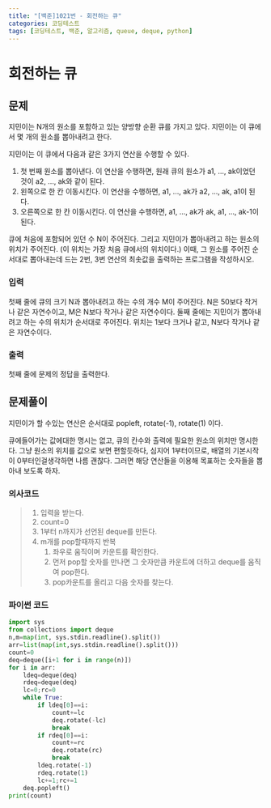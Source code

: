```yaml
---
title: "[백준]1021번 - 회전하는 큐"
categories: 코딩테스트
tags: [코딩테스트, 백준, 알고리즘, queue, deque, python]
---
```


# 회전하는 큐

## 문제

지민이는 N개의 원소를 포함하고 있는 양방향 순환 큐를 가지고 있다. 지민이는 이 큐에서 몇 개의 원소를 뽑아내려고 한다.

지민이는 이 큐에서 다음과 같은 3가지 연산을 수행할 수 있다.

1. 첫 번째 원소를 뽑아낸다. 이 연산을 수행하면, 원래 큐의 원소가 a1, ..., ak이었던 것이 a2, ..., ak와 같이 된다.
2. 왼쪽으로 한 칸 이동시킨다. 이 연산을 수행하면, a1, ..., ak가 a2, ..., ak, a1이 된다.
3. 오른쪽으로 한 칸 이동시킨다. 이 연산을 수행하면, a1, ..., ak가 ak, a1, ..., ak-1이 된다.

큐에 처음에 포함되어 있던 수 N이 주어진다. 그리고 지민이가 뽑아내려고 하는 원소의 위치가 주어진다. (이 위치는 가장 처음 큐에서의 위치이다.) 이때, 그 원소를 주어진 순서대로 뽑아내는데 드는 2번, 3번 연산의 최솟값을 출력하는 프로그램을 작성하시오.

### 입력

첫째 줄에 큐의 크기 N과 뽑아내려고 하는 수의 개수 M이 주어진다. N은 50보다 작거나 같은 자연수이고, M은 N보다 작거나 같은 자연수이다. 둘째 줄에는 지민이가 뽑아내려고 하는 수의 위치가 순서대로 주어진다. 위치는 1보다 크거나 같고, N보다 작거나 같은 자연수이다.

### 출력

첫째 줄에 문제의 정답을 출력한다.

## 문제풀이

지민이가 할 수있는 연산은 순서대로 popleft, rotate(-1), rotate(1) 이다.

큐에들어가는 값에대한 명시는 없고, 큐의 칸수와 출력에 필요한 원소의 위치만 명시한다. 그냥 원소의 위치를 값으로 보면 편할듯하다, 심지어 1부터이므로, 배열의 기본시작이 0부터인걸생각하면 나름 괜찮다.  그러면 해당 연산들을 이용해 목표하는 숫자들을 뽑아내 보도록 하자.

### 의사코드

> 1. 입력을 받는다.
> 2. count=0
> 3. 1부터 n까지가 선언된 deque를 만든다.
> 4. m개를 pop할때까지 반복
>    1. 좌우로 움직이며 카운트를 확인한다.
>    2. 먼저 pop할 숫자를 만나면 그 숫자만큼 카운트에 더하고 deque를 움직여 pop한다.
>    3. pop카운트를 올리고 다음 숫자를 찾는다.

### 파이썬 코드

```python
import sys
from collections import deque
n,m=map(int, sys.stdin.readline().split())
arr=list(map(int,sys.stdin.readline().split()))
count=0
deq=deque([i+1 for i in range(n)])
for i in arr:
    ldeq=deque(deq)
    rdeq=deque(deq)
    lc=0;rc=0
    while True:
        if ldeq[0]==i:
            count+=lc
            deq.rotate(-lc)
            break
        if rdeq[0]==i:
            count+=rc
            deq.rotate(rc)
            break
        ldeq.rotate(-1)
        rdeq.rotate(1)
        lc+=1;rc+=1
    deq.popleft()   
print(count)
```

